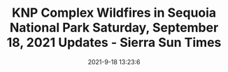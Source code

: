 ---
"title": "KNP Complex Wildfires in Sequoia National Park Saturday, September 18, 2021 Updates - Sierra Sun Times"
"date": "2021-9-18 13:23:6"
"feed_name": "GOOGLENEWSCONSTRUCTION"
"feed_website": "https://news.google.com/search?q=construction%2Bincident&hl=en-US&gl=US&ceid=US:en"
"feed_rss": "https://news.google.com/rss/search?q=construction%2Bincident&hl=en-US&gl=US&ceid=US:en"
"link": "https://goldrushcam.com/sierrasuntimes/index.php/news/local-news/33515-knp-complex-wildfires-in-sequoia-national-park-saturday-september-18-2021-updates"
"file": "_posts/2021-1-1-6d9a0afa4fb4db075232de467d160c49a9efcd20.md"
"accident": "1"
"drilling": "0"
"dead": "0"
"injured": "0"
---